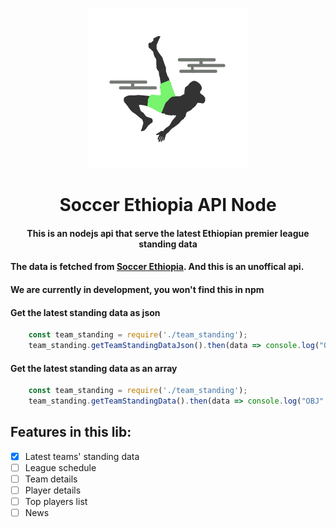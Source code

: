 <p align="center">
	<img src="https://github.com/brookmg/Soccer-Ethiopia-API/blob/master/soccer_ethiopia_api.png?raw=true" alt="Soccer Ethiopia" /><br>
	<h1 align="center"> Soccer Ethiopia API Node</h1>
	<h4 align="center"> This is an nodejs api that serve the latest Ethiopian premier league standing data </h4>
</p>

#### The data is fetched from [Soccer Ethiopia](http://soccerethiopia.net). And this is an unoffical api.

#### We are currently in development, you won't find this in npm 

#### Get the latest standing data as json
```javascript
	const team_standing = require('./team_standing');
	team_standing.getTeamStandingDataJson().then(data => console.log("OBJ" , data));
```

#### Get the latest standing data as an array
```javascript
	const team_standing = require('./team_standing');
	team_standing.getTeamStandingData().then(data => console.log("OBJ" , data));
```

## Features in this lib:
- [x] Latest teams' standing data
- [ ] League schedule
- [ ] Team details
- [ ] Player details
- [ ] Top players list
- [ ] News